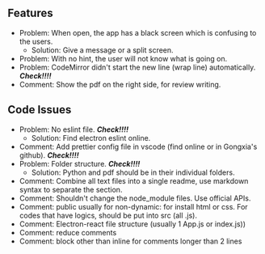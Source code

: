 ## Features
- Problem: When open, the app has a black screen which is confusing to the users.
    - Solution: Give a message or a split screen.
- Problem: With no hint, the user will not know what is going on.
- Problem: CodeMirror didn't start the new line (wrap line) automatically. **_Check!!!!_**
- Comment: Show the pdf on the right side, for review writing.

## Code Issues
- Problem: No eslint file. **_Check!!!!_**
    - Solution: Find electron eslint online.
- Comment: Add prettier config file in vscode (find online or in Gongxia's github). **_Check!!!!_**
- Problem: Folder structure. **_Check!!!!_**
    - Solution: Python and pdf should be in their individual folders.
- Comment: Combine all text files into a single readme, use markdown syntax to separate the section.
- Comment: Shouldn't change the node_module files. Use official APIs.
- Comment: public usually for non-dynamic: for install html or css. For codes that have logics, should be put into src (all .js).
- Comment: Electron-react file structure (usually 1 App.js or index.js))
- Comment: reduce comments
- Comment: block other than inline for comments longer than 2 lines
